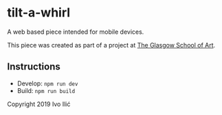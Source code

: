 # tilt-a-whirl

A web based piece intended for mobile devices.

This piece was created as part of a project at [The Glasgow School of Art](http://www.gsa.ac.uk/).

## Instructions

- Develop: `npm run dev`
- Build: `npm run build`

Copyright 2019 Ivo Ilić
